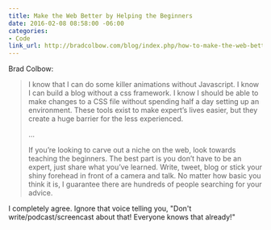 ```yaml
---
title: Make the Web Better by Helping the Beginners
date: 2016-02-08 08:58:00 -06:00
categories:
- Code
link_url: http://bradcolbow.com/blog/index.php/how-to-make-the-web-better
---
```


Brad Colbow:

> I know that I can do some killer animations without Javascript. I know I can build a blog without a css framework. I know I should be able to make changes to a CSS file without spending half a day setting up an environment. These tools exist to make expert’s lives easier, but they create a huge barrier for the less experienced.
>
> …
>
> If you’re looking to carve out a niche on the web, look towards teaching the beginners. The best part is you don’t have to be an expert, just share what you’ve learned. Write, tweet, blog or stick your shiny forehead in front of a camera and talk. No matter how basic you think it is, I guarantee there are hundreds of people searching for your advice.

I completely agree. Ignore that voice telling you, "Don't write/podcast/screencast about that! Everyone knows that already!"
